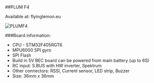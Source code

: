 ##PLUM F4

Available at: flyinglemon.eu

![PLUMF4](http://flyinglemon.eu/ext_images/plum_top_s.jpg)

###Board information:

- CPU - STM32F405RGT6
- MPU6000 SPI gyro
- SPI Flash
- Build in 5V BEC board can be powered from main battery (up to 6S)
- RC input: S.BUS with HW inverter, Spektrum
- Other connectors: RSSI, Current sensor, LED strip, Buzzer
- Size: 36mm x 36mm

